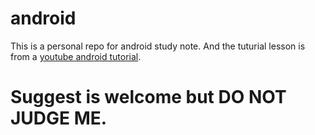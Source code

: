 # android
This is a personal repo for android study note.
And the tuturial lesson is from a [youtube android tutorial](https://www.youtube.com/watch?v=QAbQgLGKd3Y&list=PL6gx4Cwl9DGBsvRxJJOzG4r4k_zLKrnxl).


# Suggest is welcome but DO NOT JUDGE ME.